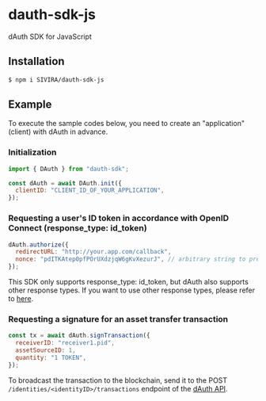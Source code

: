 # dauth-sdk-js

dAuth SDK for JavaScript

## Installation

```sh
$ npm i SIVIRA/dauth-sdk-js
```

## Example

To execute the sample codes below, you need to create an "application" (client) with dAuth in advance.

### Initialization

```js
import { DAuth } from "dauth-sdk";

const dAuth = await DAuth.init({
  clientID: "CLIENT_ID_OF_YOUR_APPLICATION",
});
```

### Requesting a user's ID token in accordance with OpenID Connect (response_type: id_token)

```js
dAuth.authorize({
  redirectURL: "http://your.app.com/callback",
  nonce: "pdITKAtep0pfPOrUXdzjqW6gKvXezurJ", // arbitrary string to prevent replay attacks
});
```

This SDK only supports response_type: id_token, but dAuth also supports other response types. If you want to use other response types, please refer to [here](https://auth.manage-dev.dauth.world/.well-known/openid-configuration).

### Requesting a signature for an asset transfer transaction

```js
const tx = await dAuth.signTransaction({
  receiverID: "receiver1.pid",
  assetSourceID: 1,
  quantity: "1 TOKEN",
});
```

To broadcast the transaction to the blockchain, send it to the POST `/identities/<identityID>/transactions` endpoint of the [dAuth API](https://developers.dauth.world/ja/latest/dauth-api.html).

